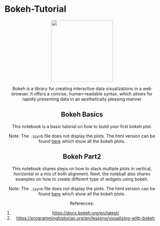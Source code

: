 # Bokeh-Tutorial
<center><img src = 'https://static.bokeh.org/branding/logos/bokeh-logo.svg' width = 200>
 
Bokeh is a library for creating interactive data visualizations in a web browser. It offers a concise, human-readable syntax, which allows for rapidly presenting data in an aesthetically pleasing manner

## Bokeh Basics
This notebook is a basic tutorial on how to build your first bokeh plot. 
 
Note: The `.ipynb` file does not display the plots. The html version can be found [here](https://tauseef1234.github.io/Bokeh_Basics.html) which show all the bokeh plots.

## Bokeh Part2
This notebook shares steps on how to stack multiple plots in vertical, horizontal or a mix of both alignment. Next, the noteball also shares examples on how to create different type of widgets using bokeh.

Note: The `.ipynb` file does not display the plots. The html version can be found [here](https://tauseef1234.github.io/Bokeh_Part2.html) which show all the bokeh plots.
 
References:
1. https://docs.bokeh.org/en/latest/
2. https://programminghistorian.org/en/lessons/visualizing-with-bokeh
